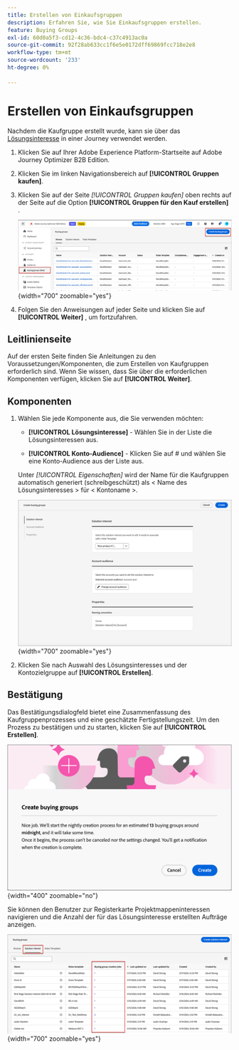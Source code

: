 ```yaml
---
title: Erstellen von Einkaufsgruppen
description: Erfahren Sie, wie Sie Einkaufsgruppen erstellen.
feature: Buying Groups
exl-id: 60d0a5f3-cd12-4c36-bdc4-c37c4913ac0a
source-git-commit: 92f28ab633cc1f6e5e0172dff69869fcc718e2e8
workflow-type: tm+mt
source-wordcount: '233'
ht-degree: 0%

---
```



# Erstellen von Einkaufsgruppen

Nachdem die Kaufgruppe erstellt wurde, kann sie über das [Lösungsinteresse](./solution-interests.md) in einer Journey verwendet werden.

1. Klicken Sie auf Ihrer Adobe Experience Platform-Startseite auf Adobe Journey Optimizer B2B Edition.

1. Klicken Sie im linken Navigationsbereich auf **[!UICONTROL Gruppen kaufen]**.

1. Klicken Sie auf der Seite _[!UICONTROL Gruppen kaufen]_ oben rechts auf der Seite auf die Option **[!UICONTROL Gruppen für den Kauf erstellen]** .

   ![Klicken Sie auf &quot;Kaufgruppen erstellen&quot;](./assets/buying-groups-create.png){width="700" zoomable="yes"}

1. Folgen Sie den Anweisungen auf jeder Seite und klicken Sie auf **[!UICONTROL Weiter]** , um fortzufahren.

## Leitlinienseite

Auf der ersten Seite finden Sie Anleitungen zu den Voraussetzungen/Komponenten, die zum Erstellen von Kaufgruppen erforderlich sind. Wenn Sie wissen, dass Sie über die erforderlichen Komponenten verfügen, klicken Sie auf **[!UICONTROL Weiter]**.

## Komponenten

1. Wählen Sie jede Komponente aus, die Sie verwenden möchten:

   * **[!UICONTROL Lösungsinteresse]** - Wählen Sie in der Liste die Lösungsinteressen aus.

   * **[!UICONTROL Konto-Audience]** - Klicken Sie auf # und wählen Sie eine Konto-Audience aus der Liste aus.

   Unter _[!UICONTROL Eigenschaften]_ wird der Name für die Kaufgruppen automatisch generiert (schreibgeschützt) als &lt; Name des Lösungsinteresses > für &lt; Kontoname >.

   ![Klicken Sie auf &quot;Kaufgruppen erstellen&quot;](./assets/buying-groups-create-components.png){width="700" zoomable="yes"}

1. Klicken Sie nach Auswahl des Lösungsinteresses und der Kontozielgruppe auf **[!UICONTROL Erstellen]**.

## Bestätigung

Das Bestätigungsdialogfeld bietet eine Zusammenfassung des Kaufgruppenprozesses und eine geschätzte Fertigstellungszeit. Um den Prozess zu bestätigen und zu starten, klicken Sie auf **[!UICONTROL Erstellen]**.

![Bestätigungsdialogfeld für Einkaufsgruppen erstellen](./assets/buying-groups-create-confirm.png){width="400" zoomable="no"}

Sie können den Benutzer zur Registerkarte Projektmappeninteressen navigieren und die Anzahl der für das Lösungsinteresse erstellten Aufträge anzeigen.

![Klicken Sie auf &quot;Kaufgruppen erstellen&quot;](./assets/solution-interest-buying-group-jobs.png){width="700" zoomable="yes"}

<!-- Other buying group activities:

Member of buying group.
Assign a member of the buying group.
Remove a member of the buying group. -->
